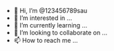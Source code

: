 - 👋 Hi, I’m @123456789sau
- 👀 I’m interested in ...
- 🌱 I’m currently learning ...
- 💞️ I’m looking to collaborate on ...
- 📫 How to reach me ...

<!---
123456789sau/123456789sau is a ✨ special ✨ repository because its `README.md` (this file) appears on your GitHub profile.
You can click the Preview link to take a look at your changes.
--->
